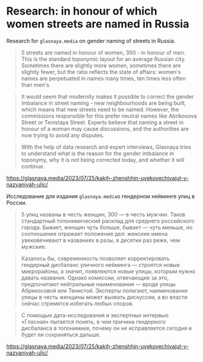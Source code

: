 # Research: in honour of which women streets are named in Russia

Research for `glasnaya.media` on gender naming of streets in Russia. 

> 5 streets are named in honour of women, 300 - in honour of men. This is the standard toponymic layout for an average Russian city. Sometimes there are slightly more women, sometimes there are slightly fewer, but the ratio reflects the state of affairs: women's names are perpetuated in names many times, ten times less often than men's.

> It would seem that modernity makes it possible to correct the gender imbalance in street naming - new neighbourhoods are being built, which means that new streets need to be named. However, the commissions responsible for this prefer neutral names like Abrikosova Street or Tenistaya Street. Experts believe that naming a street in honour of a woman may cause discussions, and the authorities are now trying to avoid any disputes.

> With the help of data research and expert interviews, Glasnaya tries to understand what is the reason for the gender imbalance in toponymy, why it is not being corrected today, and whether it will continue.

https://glasnaya.media/2023/07/25/kakih-zhenshhin-uvekovechivajut-v-nazvaniyah-ulic/

Исследование для издания `glasnaya.media`о гендерном нейминге улиц в России.

> 5 улиц названы в честь женщин, 300 — в честь мужчин. Таков стандартный топонимический расклад для среднего российского города. Бывает, женщин чуть больше, бывает — чуть меньше, но соотношение отражает положение дел: женские имена увековечивают в названиях в разы, в десятки раз реже, чем мужские.

> Казалось бы, современность позволяет корректировать гендерный дисбаланс уличного нейминга — строятся новые микрорайоны, а значит, появляются новые улицы, которым нужно давать названия. Однако комиссии, отвечающие за это, предпочитают нейтральные наименования — вроде улицы Абрикосовой или Тенистой. Эксперты полагают, наименование улицы в честь женщины может вызвать дискуссии, а во власти сейчас стремятся избегать любых споров.

> С помощью дата-исследования и экспертных интервью «Гласная» пытается понять, в чем причина гендерного дисбаланса в топонимике, почему он не исправляется сегодня и будет ли сохраняться дальше.

https://glasnaya.media/2023/07/25/kakih-zhenshhin-uvekovechivajut-v-nazvaniyah-ulic/
